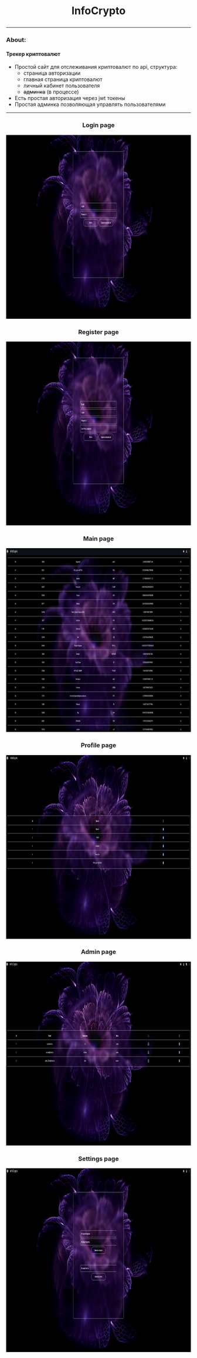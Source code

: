# <p style="text-align: center;"> InfoCrypto
____
### About:
#### __Трекер криптовалют__
 - Простой сайт для отслеживания криптовалют по api, структура:
   - страница авторизации
   - главная страница криптовалют
   - личный кабинет пользователя
   - ~~админка~~ (в процессе)
 - Есть простая авторизация через jwt токены
 - Простая админка позволяющая управлять пользователями


___
### <p style="text-align: center;"> Login page

<p align="center">
  <img width="1000" height="500" src="imgs/img_login.png">
</p>

### <p style="text-align: center;"> Register page
<p align="center">
  <img width="1000" height="500" src="imgs/img_reg.png">
</p>

### <p style="text-align: center;"> Main page
<p align="center">
  <img width="1000" height="500" src="imgs/img_bas.png">
</p>

### <p style="text-align: center;"> Profile page
<p align="center">
  <img width="1000" height="500" src="imgs/img_profile.png">
</p>

### <p style="text-align: center;"> Admin page
<p align="center">
  <img width="1000" height="500" src="imgs/img_admin.png">
</p>

### <p style="text-align: center;"> Settings page
<p align="center">
  <img width="1000" height="500" src="imgs/img_sett.png">
</p>